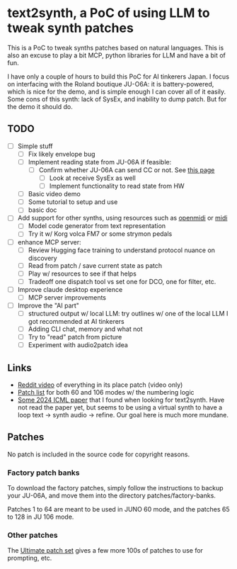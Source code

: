# text2synth, a PoC of using LLM to tweak synth patches

This is a PoC to tweak synths patches based on natural languages. This is also
an excuse to play a bit MCP, python libraries for LLM and have a bit of
fun.

I have only a couple of hours to build this PoC for AI tinkerers Japan.
I focus on interfacing with the Roland boutique JU-O6A: it is battery-powered,
which is nice for the demo, and is simple enough I can cover all of it easily.
Some cons of this synth: lack of SysEx, and inability to dump patch. But for the
demo it should do.

## TODO

- [ ] Simple stuff
  - [ ] Fix likely envelope bug
  - [ ] Implement reading state from JU-06A if feasible:
    - [ ] Confirm whether JU-06A can send CC or not. See
      [this page](https://chrissieviolin.wordpress.com/2015/11/20/reverse-engineering-the-roland-ju-06-synth)
      - [ ] Look at receive SysEx as well
      - [ ] Implement functionality to read state from HW
  - [ ] Basic video demo
  - [ ] Some tutorial to setup and use
  - [ ] basic doc
- [ ] Add support for other synths, using resources such as
[openmidi](https://github.com/Morningstar-Engineering/openmidi) or
[midi](https://github.com/pencilresearch/midi/)
  - [ ] Model code generator from text representation
  - [ ] Try it w/ Korg volca FM7 or some strymon pedals
- [ ] enhance MCP server:
  - [ ] Review Hugging face training to understand protocol nuance on
  discovery
  - [ ] Read from patch / save current state as patch
  - [ ] Play w/ resources to see if that helps
  - [ ] Tradeoff one dispatch tool vs set one for DCO, one for filter, etc.
- [ ] Improve claude desktop experience
  - [ ] MCP server improvements
- [ ] Improve the "AI part"
  - [ ] structured output w/ local LLM: try outlines w/ one of the local LLM I
  got recommended at AI tinkerers
  - [ ] Adding CLI chat, memory and what not
  - [ ] Try to "read" patch from picture
  - [ ] Experiment with audio2patch idea

## Links

- [Reddit
video](https://www.reddit.com/r/synthesizers/comments/ndmeze/everything_in_its_right_place_roland_ju06a_patch)
of everything in its place patch (video only)
- [Patch list](https://sunshine-jones.com/ju-06-ju-06a-patch-exchange/) for
both 60 and 106 modes w/ the numbering logic
- [Some 2024 ICML paper](https://ctag.media.mit.edu/) that I found when looking
  for text2synth. Have not read the paper yet, but seems to be using a virtual
synth to have a loop text -> synth audio -> refine. Our goal here is much more
mundane.

## Patches

No patch is included in the source code for copyright reasons.

### Factory patch banks

To download the factory patches, simply follow the instructions to backup your
JU-06A, and move them into the directory patches/factory-banks.

Patches 1 to 64 are meant to be used in JUNO 60 mode, and the patches 65 to 128
in JU 106 mode.

### Other patches

The [Ultimate patch set](https://rekkerd.org/patches/plug-in/ju-06a/) gives a
few more 100s of patches to use for prompting, etc.
